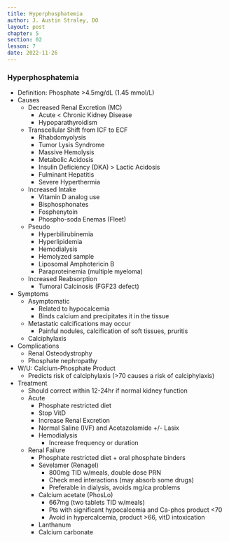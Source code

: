 ```yaml
---
title: Hyperphosphatemia
author: J. Austin Straley, DO
layout: post
chapter: 5
section: 02
lesson: 7
date: 2022-11-26
---
```


<html>
    <meta charset="UTF-8">
    <meta name="viewport" content="width=device-width, initial-scale=1">
    <link href="{{site.baseurl}}/assets/grid/bootstrap-grid.min.css" rel="stylesheet">
    <link href="{{site.baseurl}}/assets/grid/grid.css" rel="stylesheet">
    <link rel="stylesheet" href="{{site.baseurl}}/assets/gitbook/gitbook-plugin-fontsettings/website.css">
    <link rel="stylesheet" href="{{site.baseurl}}/assets/gitbook/gitbook-plugin-search-pro/search.css">
    <link rel="stylesheet" href="{{site.baseurl}}/assets/gitbook/gitbook-plugin-back-to-top-button/plugin.css">
    <link rel="stylesheet" href="{{site.baseurl}}/assets/gitbook/style.css">
    <link rel="stylesheet" href="{{site.baseurl}}/assets/gitbook/rouge/{{ site.syntax_highlighter_style | default: 'colorful' }}.css">
    <meta name="HandheldFriendly" content="true"/>
    <meta name="viewport" content="width=device-width, initial-scale=1, user-scalable=no">
    <meta name="apple-mobile-web-app-capable" content="yes">
    <meta name="apple-mobile-web-app-status-bar-style" content="black">
    <link rel="apple-touch-icon-precomposed" sizes="152x152" href="{{site.baseurl}}/assets/gitbook/images/apple-touch-icon-precomposed-152.png">
    <link rel="shortcut icon" href="{{site.baseurl}}/{{site.favicon_path}}" type="image/x-icon">
    <style>
        .p {
            color: #B8B8B8;
        }
        .p1 {
            color
        }
    </style>
</html>

### Hyperphosphatemia
-	Definition: Phosphate >4.5mg/dL (1.45 mmol/L)
-	Causes
    -	Decreased Renal Excretion (MC)
        -	Acute < Chronic Kidney Disease
        -	Hypoparathyroidism
    -	Transcellular Shift from ICF to ECF
        -	Rhabdomyolysis
        -	Tumor Lysis Syndrome
        -	Massive Hemolysis
        -	Metabolic Acidosis
        -	Insulin Deficiency (DKA) > Lactic Acidosis
        -	Fulminant Hepatitis
        -	Severe Hyperthermia
    -	Increased Intake
        -	Vitamin D analog use
        -	Bisphosphonates
        -	Fosphenytoin
        -	Phospho-soda Enemas (Fleet)
    -	Pseudo
        -	Hyperbilirubinemia
        -	Hyperlipidemia
        -	Hemodialysis
        -	Hemolyzed sample
        -	Liposomal Amphotericin B
        -	Paraproteinemia (multiple myeloma)
    -	Increased Reabsorption
        -	Tumoral Calcinosis (FGF23 defect)
-	Symptoms
    -	Asymptomatic
        -	Related to hypocalcemia
        -	Binds calcium and precipitates it in the tissue
    -	Metastatic calcifications may occur
        -	Painful nodules, calcification of soft tissues, pruritis
    -	Calciphylaxis
-	Complications
    -	Renal Osteodystrophy
    -	Phosphate nephropathy
-	W/U: Calcium-Phosphate Product
    -	Predicts risk of calciphylaxis (>70 causes a risk of calciphylaxis)
-	Treatment
    -	Should correct within 12-24hr if normal kidney function
    -	Acute
        -	Phosphate restricted diet
        -	Stop VitD
        -	Increase Renal Excretion
        -	Normal Saline (IVF) and Acetazolamide +/- Lasix
        -	Hemodialysis
            -	Increase frequency or duration
    -	Renal Failure
        -	Phosphate restricted diet + oral phosphate binders
        -	Sevelamer (Renagel)
            -	800mg TID w/meals, double dose PRN
            -	Check med interactions (may absorb some drugs)
            -	Preferable in dialysis, avoids mg/ca problems
        -	Calcium acetate (PhosLo)
            -	667mg (two tablets TID w/meals)
            -	Pts with significant hypocalcemia and Ca-phos product <70
            -	Avoid in hypercalcemia, product >66, vitD intoxication
        -	Lanthanum
        -	Calcium carbonate
